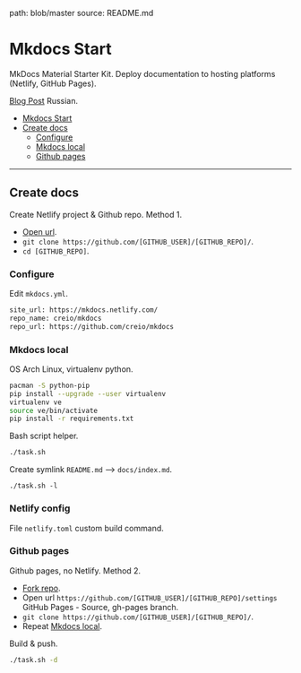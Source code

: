 path: blob/master
source: README.md

# Mkdocs Start

MkDocs Material Starter Kit. Deploy documentation to hosting platforms (Netlify, GitHub Pages).

[Blog Post](https://creio.github.io/mkdocs) Russian.

- [Mkdocs Start](#mkdocs-start)
- [Create docs](#create-docs)
    - [Configure](#configure)
    - [Mkdocs local](#mkdocs-local)
    - [Github pages](#github-pages)

---

## Create docs

Create Netlify project & Github repo. Method 1.

- [Open url](https://app.netlify.com/start/deploy?repository=https://github.com/creio/mkdocs).
- `git clone https://github.com/[GITHUB_USER]/[GITHUB_REPO]/`.
- `cd [GITHUB_REPO]`.

### Configure

Edit `mkdocs.yml`.

```sh
site_url: https://mkdocs.netlify.com/
repo_name: creio/mkdocs
repo_url: https://github.com/creio/mkdocs
```

### Mkdocs local

OS Arch Linux, virtualenv python.

```sh
pacman -S python-pip
pip install --upgrade --user virtualenv
virtualenv ve
source ve/bin/activate
pip install -r requirements.txt
```

Bash script helper.

```sh
./task.sh
```

Create symlink `README.md` --> `docs/index.md`.

`./task.sh -l`

### Netlify config

File `netlify.toml` custom build command.

### Github pages

Github pages, no Netlify. Method 2.

- [Fork repo](https://github.com/creio/mkdocs).
- Open url `https://github.com/[GITHUB_USER]/[GITHUB_REPO]/settings` GitHub Pages - Source, gh-pages branch.
- `git clone https://github.com/[GITHUB_USER]/[GITHUB_REPO]/`.
- Repeat [Mkdocs local](#mkdocs-local).

Build & push.

```sh
./task.sh -d
```

